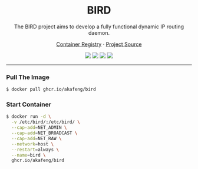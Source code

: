 <h1 align="center">BIRD</h1>

<p align="center">The BIRD project aims to develop a fully functional dynamic IP routing daemon.</p>

<p align="center">
    <a href="https://ghcr.io/akafeng/bird">Container Registry</a> ·
    <a href="https://bird.network.cz">Project Source</a>
</p>

<p align="center">
    <img src="https://img.shields.io/github/workflow/status/akafeng/docker-bird/Docker%20Build" />
    <img src="https://img.shields.io/github/last-commit/akafeng/docker-bird" />
    <img src="https://img.shields.io/github/v/release/akafeng/docker-bird" />
    <img src="https://img.shields.io/github/release-date/akafeng/docker-bird" />
</p>

---

### Pull The Image

```bash
$ docker pull ghcr.io/akafeng/bird
```

### Start Container

```bash
$ docker run -d \
  -v /etc/bird/:/etc/bird/ \
  --cap-add=NET_ADMIN \
  --cap-add=NET_BROADCAST \
  --cap-add=NET_RAW \
  --network=host \
  --restart=always \
  --name=bird \
  ghcr.io/akafeng/bird
```
